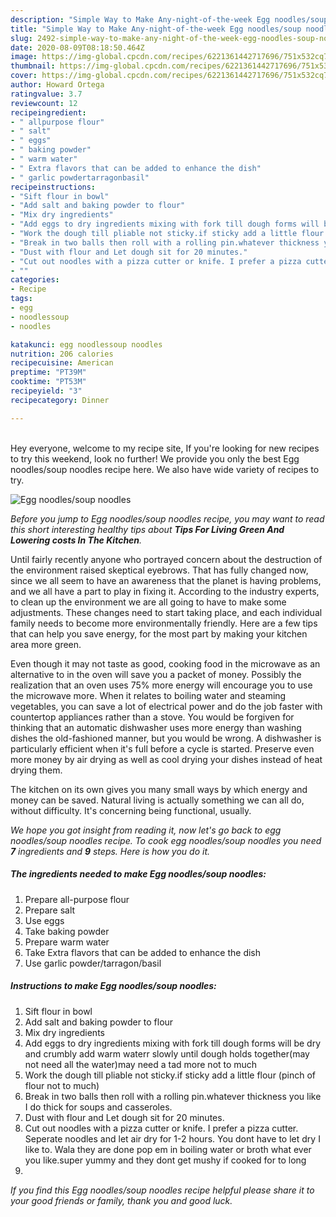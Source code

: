 ```yaml
---
description: "Simple Way to Make Any-night-of-the-week Egg noodles/soup noodles"
title: "Simple Way to Make Any-night-of-the-week Egg noodles/soup noodles"
slug: 2492-simple-way-to-make-any-night-of-the-week-egg-noodles-soup-noodles
date: 2020-08-09T08:18:50.464Z
image: https://img-global.cpcdn.com/recipes/6221361442717696/751x532cq70/egg-noodlessoup-noodles-recipe-main-photo.jpg
thumbnail: https://img-global.cpcdn.com/recipes/6221361442717696/751x532cq70/egg-noodlessoup-noodles-recipe-main-photo.jpg
cover: https://img-global.cpcdn.com/recipes/6221361442717696/751x532cq70/egg-noodlessoup-noodles-recipe-main-photo.jpg
author: Howard Ortega
ratingvalue: 3.7
reviewcount: 12
recipeingredient:
- " allpurpose flour"
- " salt"
- " eggs"
- " baking powder"
- " warm water"
- " Extra flavors that can be added to enhance the dish"
- " garlic powdertarragonbasil"
recipeinstructions:
- "Sift flour in bowl"
- "Add salt and baking powder to flour"
- "Mix dry ingredients"
- "Add eggs to dry ingredients mixing with fork till dough forms will be dry and crumbly add warm waterr slowly until dough holds together(may not need all the water)may need a tad more not to much"
- "Work the dough till pliable not sticky.if sticky add a little flour (pinch of flour not to much)"
- "Break in two balls then roll with a rolling pin.whatever thickness you like I do thick for soups and casseroles."
- "Dust with flour and Let dough sit for 20 minutes."
- "Cut out noodles with a pizza cutter or knife. I prefer a pizza cutter. Seperate noodles and let air dry for 1-2 hours. You dont have to let dry I like to. Wala they are done pop em in boiling water or broth what ever you like.super yummy and they dont get mushy if cooked for to long"
- ""
categories:
- Recipe
tags:
- egg
- noodlessoup
- noodles

katakunci: egg noodlessoup noodles 
nutrition: 206 calories
recipecuisine: American
preptime: "PT39M"
cooktime: "PT53M"
recipeyield: "3"
recipecategory: Dinner

---
```

<br>
Hey everyone, welcome to my recipe site, If you're looking for new recipes to try this weekend, look no further! We provide you only the best Egg noodles/soup noodles recipe here. We also have wide variety of recipes to try.
<br>


![Egg noodles/soup noodles](https://img-global.cpcdn.com/recipes/6221361442717696/751x532cq70/egg-noodlessoup-noodles-recipe-main-photo.jpg)

<i>Before you jump to Egg noodles/soup noodles recipe, you may want to read this short interesting healthy tips about 
<strong>Tips For Living Green And Lowering costs In The Kitchen</strong>.</i>
</br>

Until fairly recently anyone who portrayed concern about the destruction of the environment raised skeptical eyebrows. That has fully changed now, since we all seem to have an awareness that the planet is having problems, and we all have a part to play in fixing it. According to the industry experts, to clean up the environment we are all going to have to make some adjustments. These changes need to start taking place, and each individual family needs to become more environmentally friendly. Here are a few tips that can help you save energy, for the most part by making your kitchen area more green.

Even though it may not taste as good, cooking food in the microwave as an alternative to in the oven will save you a packet of money. Possibly the realization that an oven uses 75% more energy will encourage you to use the microwave more. When it relates to boiling water and steaming vegetables, you can save a lot of electrical power and do the job faster with countertop appliances rather than a stove. You would be forgiven for thinking that an automatic dishwasher uses more energy than washing dishes the old-fashioned manner, but you would be wrong. A dishwasher is particularly efficient when it's full before a cycle is started. Preserve even more money by air drying as well as cool drying your dishes instead of heat drying them.

The kitchen on its own gives you many small ways by which energy and money can be saved. Natural living is actually something we can all do, without difficulty. It's concerning being functional, usually.


<i>We hope you got insight from reading it, now let's go back to egg noodles/soup noodles recipe. To cook egg noodles/soup noodles you need <strong>7</strong> ingredients and <strong>9</strong> steps. Here is how you do it.
</i>

##### The ingredients needed to make Egg noodles/soup noodles:

1. Prepare  all-purpose flour
1. Prepare  salt
1. Use  eggs
1. Take  baking powder
1. Prepare  warm water
1. Take  Extra flavors that can be added to enhance the dish
1. Use  garlic powder/tarragon/basil


##### Instructions to make Egg noodles/soup noodles:

1. Sift flour in bowl
1. Add salt and baking powder to flour
1. Mix dry ingredients
1. Add eggs to dry ingredients mixing with fork till dough forms will be dry and crumbly add warm waterr slowly until dough holds together(may not need all the water)may need a tad more not to much
1. Work the dough till pliable not sticky.if sticky add a little flour (pinch of flour not to much)
1. Break in two balls then roll with a rolling pin.whatever thickness you like I do thick for soups and casseroles.
1. Dust with flour and Let dough sit for 20 minutes.
1. Cut out noodles with a pizza cutter or knife. I prefer a pizza cutter. Seperate noodles and let air dry for 1-2 hours. You dont have to let dry I like to. Wala they are done pop em in boiling water or broth what ever you like.super yummy and they dont get mushy if cooked for to long
1. 


<i>If you find this Egg noodles/soup noodles recipe helpful please share it to your good friends or family, thank you and good luck.</i>
